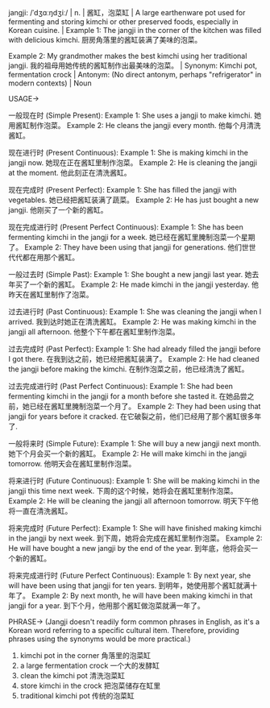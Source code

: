 jangji: /ˈdʒɑːŋdʒiː/ | n. | 酱缸，泡菜缸 | A large earthenware pot used for fermenting and storing kimchi or other preserved foods, especially in Korean cuisine. |  Example 1: The jangji in the corner of the kitchen was filled with delicious kimchi. 厨房角落里的酱缸装满了美味的泡菜。

Example 2: My grandmother makes the best kimchi using her traditional jangji. 我的祖母用她传统的酱缸制作出最美味的泡菜。 | Synonym:  Kimchi pot, fermentation crock | Antonym:  (No direct antonym, perhaps "refrigerator" in modern contexts) | Noun


USAGE->

一般现在时 (Simple Present):
Example 1:  She uses a jangji to make kimchi. 她用酱缸制作泡菜。
Example 2:  He cleans the jangji every month. 他每个月清洗酱缸。


现在进行时 (Present Continuous):
Example 1:  She is making kimchi in the jangji now. 她现在正在酱缸里制作泡菜。
Example 2: He is cleaning the jangji at the moment. 他此刻正在清洗酱缸。


现在完成时 (Present Perfect):
Example 1:  She has filled the jangji with vegetables. 她已经把酱缸装满了蔬菜。
Example 2:  He has just bought a new jangji. 他刚买了一个新的酱缸。


现在完成进行时 (Present Perfect Continuous):
Example 1:  She has been fermenting kimchi in the jangji for a week. 她已经在酱缸里腌制泡菜一个星期了。
Example 2: They have been using that jangji for generations. 他们世世代代都在用那个酱缸。


一般过去时 (Simple Past):
Example 1:  She bought a new jangji last year. 她去年买了一个新的酱缸。
Example 2:  He made kimchi in the jangji yesterday. 他昨天在酱缸里制作了泡菜。


过去进行时 (Past Continuous):
Example 1:  She was cleaning the jangji when I arrived. 我到达时她正在清洗酱缸。
Example 2:  He was making kimchi in the jangji all afternoon. 他整个下午都在酱缸里制作泡菜。


过去完成时 (Past Perfect):
Example 1:  She had already filled the jangji before I got there. 在我到达之前，她已经把酱缸装满了。
Example 2:  He had cleaned the jangji before making the kimchi. 在制作泡菜之前，他已经清洗了酱缸。


过去完成进行时 (Past Perfect Continuous):
Example 1:  She had been fermenting kimchi in the jangji for a month before she tasted it.  在她品尝之前，她已经在酱缸里腌制泡菜一个月了。
Example 2:  They had been using that jangji for years before it cracked. 在它破裂之前，他们已经用了那个酱缸很多年了.


一般将来时 (Simple Future):
Example 1:  She will buy a new jangji next month. 她下个月会买一个新的酱缸。
Example 2:  He will make kimchi in the jangji tomorrow. 他明天会在酱缸里制作泡菜。


将来进行时 (Future Continuous):
Example 1:  She will be making kimchi in the jangji this time next week. 下周的这个时候，她将会在酱缸里制作泡菜。
Example 2: He will be cleaning the jangji all afternoon tomorrow. 明天下午他将一直在清洗酱缸。


将来完成时 (Future Perfect):
Example 1:  She will have finished making kimchi in the jangji by next week. 到下周，她将会完成在酱缸里制作泡菜。
Example 2:  He will have bought a new jangji by the end of the year. 到年底，他将会买一个新的酱缸。



将来完成进行时 (Future Perfect Continuous):
Example 1: By next year, she will have been using that jangji for ten years. 到明年，她使用那个酱缸就满十年了。
Example 2: By next month, he will have been making kimchi in that jangji for a year. 到下个月，他用那个酱缸做泡菜就满一年了。



PHRASE->
(Jangji doesn't readily form common phrases in English, as it's a Korean word referring to a specific cultural item.  Therefore, providing phrases using the synonyms would be more practical.)

1. kimchi pot in the corner 角落里的泡菜缸
2. a large fermentation crock  一个大的发酵缸
3. clean the kimchi pot  清洗泡菜缸
4. store kimchi in the crock 把泡菜储存在缸里
5. traditional kimchi pot  传统的泡菜缸

